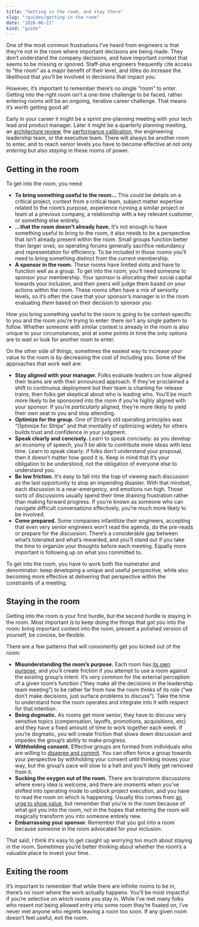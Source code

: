 ```yaml
---
title: "Getting in the room, and stay there"
slug: "/guides/getting-in-the-room"
date: "2020-06-21"
kind: "guide"
---
```


One of the most common frustrations I’ve heard from engineers is that they’re not in the room where important decisions are being made. They don’t understand the company decisions, and have important context that seems to be missing or ignored. Staff-plus engineers frequently cite access to “the room” as a major benefit of their level, and titles do increase the likelihood that you’ll be involved in decisions that impact you.

However, it’s important to remember there’s no single “room” to enter. Getting into the right room isn’t a one-time challenge to be faced, rather entering rooms will be an ongoing, iterative career challenge. That means it’s worth getting good at!

Early in your career it might be a sprint pre-planning meeting with your tech lead and product manager. Later it might be a quarterly planning meeting, an [architecture review](https://lethain.com/scaling-consistency/), the [performance calibration](https://lethain.com/perf-management-system/), the engineering leadership team, or the executive team. There will always be another room to enter, and to reach senior levels you have to become effective at not only _entering_ but also _staying_ in these rooms of power.


## Getting in the room

To get into the room, you need:

*   **To bring something useful to the room...** This could be details on a critical project, context from a critical team, subject matter expertise related to the room’s purpose, experience running a similar project or team at a previous company, a relationship with a key relevant customer, or something else entirely.
*   **...that the room doesn’t already have.** It’s not enough to have something useful to bring to the room, it also needs to be a perspective that isn’t already present within the room. Small groups function better than larger ones, so operating forums generally sacrifice redundancy and representation for efficiency. To be included in those rooms you’ll need to bring something distinct from the current membership.
*   **A sponsor in the room.** These rooms have limited slots and have to function well as a group. To get into the room, you’ll need someone to sponsor your membership. Your sponsor is allocating their social capital towards your inclusion, and their peers will judge them based on your actions within the room. These rooms often have a mix of seniority levels, so it’s often the case that your sponsor’s manager is in the room evaluating _them_ based on their decision to sponsor _you_.

How you bring something useful to the room is going to be context-specific to you and the room you’re trying to enter: there isn’t any single pattern to follow. Whether someone with similar context is already in the room is also unique to your circumstances, and at some points in time the only options are to wait or look for another room to enter.

On the other side of things, sometimes the easiest way to increase your value to the room is by decreasing the cost of including you. Some of the approaches that work well are:

*   **Stay aligned with your manager.** Folks evaluate leaders on how aligned their teams are with their announced approach. If they’ve proclaimed a shift to continuous deployment but their team is chanting for release trains, then folks get skeptical about who is leading who. You’ll be much more likely to be sponsored into the room if you’re highly aligned with your sponsor. If you’re _particularly_ aligned, they’re more likely to yield their own seat to you and stop attending.
*   **Optimize for the group.** One of Stripe’s old operating principles was “Optimize for Stripe” and that mentality of optimizing widely for others builds trust and confidence in your judgment.
*   **Speak clearly and concisely.** Learn to speak concisely: as you develop an economy of speech, you’ll be able to contribute more ideas with less time. Learn to speak clearly: if folks don’t understand your proposal, then it doesn’t matter how good it is. Keep in mind that it’s your obligation to be understood, not the obligation of everyone else to understand you.
*   **Be low friction.** It’s easy to fall into the trap of viewing each discussion as the last opportunity to stop an impending disaster. With that mindset, each discussion is a near-emergency, and emotions run high. Those sorts of discussions usually spend their time draining frustration rather than making forward progress. If you’re known as someone who can navigate difficult conversations effectively, you’re much more likely to be involved.
*   **Come prepared.** Some companies infantilize their engineers, accepting that even very senior engineers won’t read the agenda, do the pre-reads or prepare for the discussion. There’s a considerable gap between what’s tolerated and what’s rewarded, and you’ll stand out if you take the time to organize your thoughts before each meeting. Equally more important is following up on what you committed to.

To get into the room, you have to work both the numerator and denominator: keep developing a unique and useful perspective, while also becoming more effective at delivering that perspective within the constraints of a meeting.


## Staying in the room

Getting into the room is your first hurdle, but the second hurdle is staying in the room. Most important is to keep doing the things that got you into the room: bring important context into the room, present a polished version of yourself, be concise, be flexible.

There are a few patterns that will consistently get you kicked out of the room:

*   **Misunderstanding the room’s purpose.** Each room has [its own purpose](https://www.tablegroup.com/books/dbm/), and you’ll create friction if you attempt to use a room against the existing group’s intent. It’s very common for the external perception of a given room’s function (“they make all the decisions in the leadership team meeting”) to be rather far from how the room thinks of its role (“we don’t make decisions, just surface problems to discuss”). Take the time to understand how the room operates and integrate into it with respect for that intention.
*   **Being dogmatic.** As rooms get more senior, they have to discuss very sensitive topics (compensation, layoffs, promotions, acquisitions, etc) and they have a fixed amount of time to work together each week. If you’re dogmatic, you will create friction that slows down discussion and impedes the group’s ability to make progress.
*   **Withholding consent.** Effective groups are formed from individuals who are willing to [disagree and commit](https://en.wikipedia.org/wiki/Disagree_and_commit). You can often force a group towards your perspective by withholding your consent until thinking moves your way, but the group’s pace will slow to a halt and you’ll likely get removed from it.
*   **Sucking the oxygen out of the room.** There are brainstorm discussions where every idea is welcome, and there are moments when you’ve shifted into operating mode to unblock project execution, and you have to read the room on which is happening. Usually this comes from [an urge to show value](https://lethain.com/showing-value/), but remember that you’re in the room because of what got you into the room, not in the hopes that entering the room will magically transform you into someone entirely new.
*   **Embarrassing your sponsor.** Remember that you got into a room because someone in the room advocated for your inclusion.

That said, I think it’s easy to get caught up worrying too much about staying in the room. Sometimes you’re better thinking about whether the room’s a valuable place to invest your time.


## Exiting the room

It’s important to remember that while there are infinite rooms to be in, there’s no room where the work actually happens. You’ll be most impactful if you’re selective on which rooms you stay in. While I’ve met many folks who resent not being allowed entry into some room they’re fixated on, I’ve never met anyone who regrets leaving a room too soon. If any given room doesn’t feel useful, exit the room.
